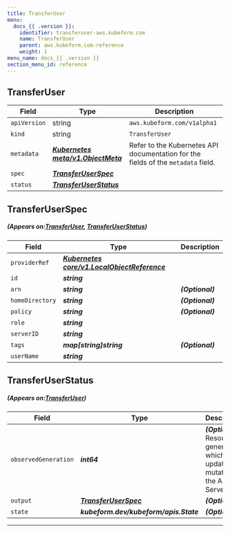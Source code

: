 ```yaml
---
title: TransferUser
menu:
  docs_{{ .version }}:
    identifier: transferuser-aws.kubeform.com
    name: TransferUser
    parent: aws.kubeform.com-reference
    weight: 1
menu_name: docs_{{ .version }}
section_menu_id: reference
---
```


## TransferUser
| Field | Type | Description |
| ------ | ----- | ----------- |
| `apiVersion` | string | `aws.kubeform.com/v1alpha1` |
|    `kind` | string | `TransferUser` |
| `metadata` | ***[Kubernetes meta/v1.ObjectMeta](https://kubernetes.io/docs/reference/generated/kubernetes-api/v1.13/#objectmeta-v1-meta)***|Refer to the Kubernetes API documentation for the fields of the `metadata` field.|
| `spec` | ***[TransferUserSpec](#TransferUserSpec)***||
| `status` | ***[TransferUserStatus](#TransferUserStatus)***||
## TransferUserSpec
##### (Appears on:[TransferUser](#TransferUser), [TransferUserStatus](#TransferUserStatus))
| Field | Type | Description |
| ------ | ----- | ----------- |
| `providerRef` | ***[Kubernetes core/v1.LocalObjectReference](https://kubernetes.io/docs/reference/generated/kubernetes-api/v1.13/#localobjectreference-v1-core)***||
| `id` | ***string***||
| `arn` | ***string***| ***(Optional)*** |
| `homeDirectory` | ***string***| ***(Optional)*** |
| `policy` | ***string***| ***(Optional)*** |
| `role` | ***string***||
| `serverID` | ***string***||
| `tags` | ***map[string]string***| ***(Optional)*** |
| `userName` | ***string***||
## TransferUserStatus
##### (Appears on:[TransferUser](#TransferUser))
| Field | Type | Description |
| ------ | ----- | ----------- |
| `observedGeneration` | ***int64***| ***(Optional)*** Resource generation, which is updated on mutation by the API Server.|
| `output` | ***[TransferUserSpec](#TransferUserSpec)***| ***(Optional)*** |
| `state` | ***kubeform.dev/kubeform/apis.State***| ***(Optional)*** |
---
